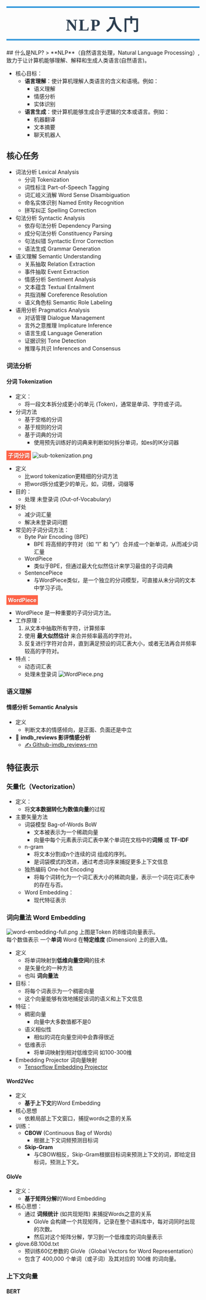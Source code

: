 <h1 style=" text-align: center; font-size: 3em; font-family: 'Georgia', serif; color: #2c3e50; margin: 0.5em 0; padding: 10px 0; border-top: 4px solid #3498db; border-bottom: 4px solid #3498db; text-transform: uppercase; letter-spacing: 3px;">NLP 入门</h1>
## 什么是NLP?
> **NLP**（自然语言处理，Natural Language Processing）, 致力于让计算机能够理解、解释和生成人类语言(自然语言)。

- 核心目标：
	- **语言理解**：使计算机理解人类语言的含义和语境。例如：
		- 语义理解
		- 情感分析
		- 实体识别
	- **语言生成**：使计算机能够生成合乎逻辑的文本或语言。例如：
		- 机器翻译
		- 文本摘要
		- 聊天机器人


## 核心任务
- 词法分析 Lexical Analysis
	- 分词 Tokenization
	- 词性标注 Part-of-Speech Tagging
	- 词汇岐义消解 Word Sense Disambiguation
	- 命名实体识别 Named Entity Recognition
	- 拼写纠正 Spelling Correction
- 句法分析 Syntactic Analysis
	- 依存句法分析 Dependency Parsing
	- 成分句法分析 Constituency Parsing
	- 句法纠错 Syntactic Error Correction
	- 语法生成 Grammar Generation
- 语义理解 Semantic Understanding
	- 关系抽取 Relation Extraction
	- 事件抽取 Event Extraction
	- 情感分析 Sentiment Analysis
	- 文本蕴含 Textual Entailment
	- 共指消解 Coreference Resolution
	- 语义角色标 Semantic Role Labeling
- 语用分析 Pragmatics Analysis
	- 对话管理 Dialogue Management
	- 言外之意推理 Implicature Inference
	- 语言生成 Language Generation
	- 证据识别 Tone Detection
	- 推理与共识 Inferences and Consensus

### 词法分析
#### 分词 Tokenization
- 定义：
	- 将一段文本拆分成更小的单元 (Token)，通常是单词、字符或子词。
- 分词方法
	- 基于空格的分词
	- 基于规则的分词
	- 基于词典的分词
		- 使用预先训练好的词典来判断如何拆分单词，如es的IK分词器


<font style="background-color:tomato; color:white; padding:4px; text-shadow: 1px 1px 2px rgba(0,0,0,0.2);font-weight: bold;">子词分词</font>
![sub-tokenization.png](../images/sub-tokenization.png)
- 定义
	- 比word tokenization更精细的分词方法
	- 把word拆分成更少的单元，如，词根，词缀等
- 目的：
	- 处理 未登录词 (Out-of-Vocabulary)
- 好处
	- 减少词汇量
	- 解决未登录词问题
- 常见的子词分词方法：
	- Byte Pair Encoding (BPE)
		- BPE 将高频的字符对（如 “l” 和 “y”）合并成一个新单词，从而减少词汇量
	- WordPiece
		- 类似于BPE，但通过最大化似然估计来学习最佳的子词词典
	- SentencePiece
		- 与WordPiece类似，是一个独立的分词模型，可直接从未分词的文本中学习子词。
	
<font style="background-color:tomato; color:white; padding:4px; text-shadow: 1px 1px 2px rgba(0,0,0,0.2);font-weight: bold;">WordPiece</font>
- WordPiece 是一种重要的子词分词方法。
- 工作原理：
	1. 从文本中抽取所有字符，计算频率
	2. 使用 **最大似然估计** 来合并频率最高的字符对。
	3. 反复进行字符对合并，直到满足预设的词汇表大小，或者无法再合并频率较高的字符对。
- 特点：
	- 动态词汇表
	- 处理未登录词
![WordPiece.png](../images/WordPiece.png)

### 语义理解
#### 情感分析 Semantic Analysis
 
- 定义
	- 判断文本的情感倾向，是正面、负面还是中立
- 🌰 **imdb_reviews 影评情感分析**  
	- [✍️ Github-imdb_reviews-rnn](https://github.com/jimmy-pink/colab-machinelearning-playground/blob/main/tensorflow/nlp-imdb_reviews-rnn.ipynb)

## 特征表示

### **矢量化（Vectorization）**
- 定义：
	- 将**文本数据转化为数值向量**的过程
- 主要矢量方法
	- 词袋模型 Bag-of-Words BoW
		- 文本被表示为一个稀疏向量
		- 向量中每个元素表示词汇表中某个单词在文档中的**词频** 或 **TF-IDF**
	- n-gram
		- 将文本分割成n个连续的词 组成的序列。
		- 是词袋模式的改进，通过考虑词序来捕捉更多上下文信息
	- 独热编码 One-hot Encoding
		- 将每个词转化为一个词汇表大小的稀疏向量，表示一个词在词汇表中的存在与否。
	- Word Embedding：
		- 现代特征表示
	
### 词向量法 Word Embedding
![word-embedding-full.png](../images/word-embedding-full.png)
上图是Token 的8维词向量表示。  
每个数值表示 一个**单词** Word 在**特定维度** (Dimension) 上的嵌入值。

- 定义
	- 将单词映射到**低维向量空间**的技术
	- 是矢量化的一种方法
	- 也叫 **词向量法** 
- 目标：
	- 将每个词表示为一个稠密向量
	- 这个向量能够有效地捕捉该词的语义和上下文信息
- 特征：
	- 稠密向量
		- 向量中大多数值都不是0
	- 语义相似性
		- 相似的词在向量空间中会靠得很近
	- 低维表示
		- 将单词映射到相对低维空间 如100-300维
- Embedding Projector 词向量映射
	- [Tensorflow Embedding Projector](https://projector.tensorflow.org/)
#### Word2Vec
- 定义
	- **基于上下文**的Word Embedding
- 核心思想
	- 依赖局部上下文窗口，捕捉words之意的关系
- 训练：
	- **CBOW** (Continuous Bag of Words)
		- 根据上下文词频预测目标词
	- **Skip-Gram**
		- 与CBOW相反，Skip-Gram根据目标词来预测上下文的词，即给定目标词，预测上下文。
#### GloVe
- 定义：
	- **基于矩阵分解**的Word Embedding
- 核心思想：
	- 通过 **词频统计** (如共现矩阵) 来捕捉Words之意的关系
		- GloVe 会构建一个共现矩阵，记录在整个语料库中，每对词同时出现的次数。
		- 然后对这个矩阵分解，学习到一个低维度的词向量表示
- glove.6B.100d.txt
	- 预训练60亿参数的 GloVe（Global Vectors for Word Representation）
	- 包含了 400,000 个单词（或子词）及其对应的 100维 的词向量。

### 上下文向量

#### BERT
